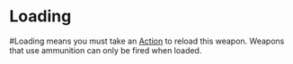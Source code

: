 # Loading
#Loading means you must take an [Action](../../../../../Game%20Procedures/Action.md) to reload this weapon.
	Weapons that use ammunition can only be fired when loaded.